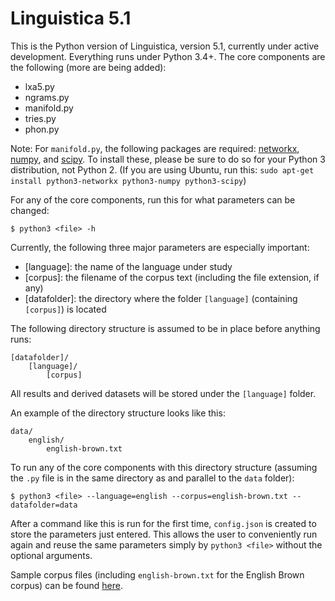 Linguistica 5.1
===============

This is the Python version of Linguistica, version 5.1, currently under active development. Everything runs under Python 3.4+. The core components are the following (more are being added):

- lxa5.py
- ngrams.py
- manifold.py
- tries.py
- phon.py

Note: For `manifold.py`, the following packages are required: [networkx](https://networkx.github.io/), [numpy](http://www.numpy.org/), and [scipy](http://www.scipy.org/). To install these, please be sure to do so for your Python 3 distribution, not Python 2. (If you are using Ubuntu, run this: `sudo apt-get install python3-networkx python3-numpy python3-scipy`)

For any of the core components, run this for what parameters can be changed:

    $ python3 <file> -h

Currently, the following three major parameters are especially important:

- [language]: the name of the language under study
- [corpus]: the filename of the corpus text (including the file extension, if any)
- [datafolder]: the directory where the folder `[language]` (containing `[corpus]`) is located

The following directory structure is assumed to be in place before anything runs:

    [datafolder]/
        [language]/
            [corpus]

All results and derived datasets will be stored under the `[language]` folder.

An example of the directory structure looks like this:

    data/
        english/
            english-brown.txt

To run any of the core components with this directory structure (assuming the `.py` file is in the same directory as and parallel to  the `data` folder):

    $ python3 <file> --language=english --corpus=english-brown.txt --datafolder=data

After a command like this is run for the first time, `config.json` is created to store the parameters just entered. This allows the user to conveniently run again and reuse the same parameters simply by `python3 <file>` without the optional arguments.

Sample corpus files (including `english-brown.txt` for the English Brown corpus) can be found [here](https://github.com/lxa2015/datasets).


